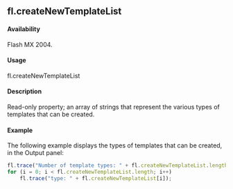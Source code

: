 ## fl.createNewTemplateList

#### Availability

Flash MX 2004.

#### Usage

fl.createNewTemplateList

#### Description

Read-only property; an array of strings that represent the various types of templates that can be created.

#### Example

The following example displays the types of templates that can be created, in the Output panel:

```javascript
fl.trace("Number of template types: " + fl.createNewTemplateList.length);
for (i = 0; i < fl.createNewTemplateList.length; i++)
    fl.trace("type: " + fl.createNewTemplateList[i]);
```
